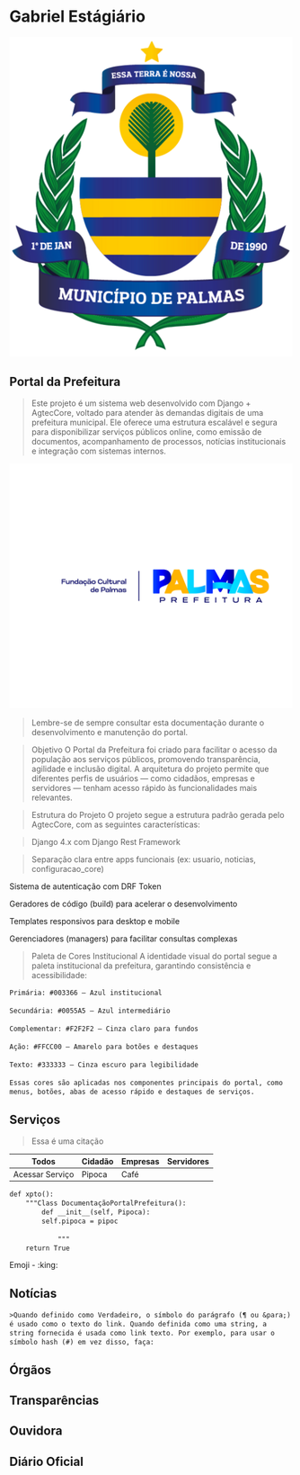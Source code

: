 # Gabriel Estágiário
![Image](./image/Logo_prefeitura.png)
## Portal da Prefeitura
>Este projeto é um sistema web desenvolvido com Django + AgtecCore, voltado para atender às demandas digitais de uma prefeitura municipal. Ele oferece uma estrutura escalável e segura para disponibilizar serviços públicos online, como emissão de documentos, acompanhamento de processos, notícias institucionais e integração com sistemas internos.


![Image](./image/Nome_prefeitura.png)


>Lembre-se de sempre consultar esta documentação durante o desenvolvimento e manutenção do portal.


>Objetivo
O Portal da Prefeitura foi criado para facilitar o acesso da população aos serviços públicos, promovendo transparência, agilidade e inclusão digital. A arquitetura do projeto permite que diferentes perfis de usuários — como cidadãos, empresas e servidores — tenham acesso rápido às funcionalidades mais relevantes.

>Estrutura do Projeto
O projeto segue a estrutura padrão gerada pelo AgtecCore, com as seguintes características:

>Django 4.x com Django Rest Framework

>Separação clara entre apps funcionais (ex: usuario, noticias, configuracao_core)

Sistema de autenticação com DRF Token

Geradores de código (build) para acelerar o desenvolvimento

Templates responsivos para desktop e mobile

Gerenciadores (managers) para facilitar consultas complexas
>Paleta de Cores Institucional
A identidade visual do portal segue a paleta institucional da prefeitura, garantindo consistência e acessibilidade:

    Primária: #003366 – Azul institucional

    Secundária: #0055A5 – Azul intermediário

    Complementar: #F2F2F2 – Cinza claro para fundos

    Ação: #FFCC00 – Amarelo para botões e destaques

    Texto: #333333 – Cinza escuro para legibilidade

    Essas cores são aplicadas nos componentes principais do portal, como menus, botões, abas de acesso rápido e destaques de serviços.

## Serviços
> Essa é uma citação 

| Todos|Cidadão| Empresas | Servidores |
| ---- |   -----|  ------- |  ----------|
| Acessar Serviço | Pipoca | Café  |

```
def xpto():
    """Class DocumentaçãoPortalPrefeitura():
        def __init__(self, Pipoca):
        self.pipoca = pipoc

            """
    return True
```

Emoji - :king:

 

## Notícias

    >Quando definido como Verdadeiro, o símbolo do parágrafo (¶ ou &para;) é usado como o texto do link. Quando definida como uma string, a string fornecida é usada como link texto. Por exemplo, para usar o símbolo hash (#) em vez disso, faça:
































## Órgãos



























## Transparências 
## Ouvidora
## Diário Oficial




